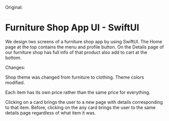 
Original:

# Furniture Shop App UI - SwiftUI

We design two screens of a furniture shop app by using SwiftUI. The Home page at the top contains the menu and profile button. 
On the Details page of our furniture shop has full info of that product also add to cart at the bottom.


Changes:

Shop theme was changed from furniture to clothing. Theme colors modified.

Each item has its own price rather than the same price for everything. 

Clicking on a card brings the user to a new page with details corresponding to that item. Before, clicking on the any card brings the user to the same details page regardless of what item it was.

